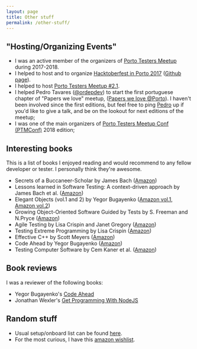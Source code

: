 ```yaml
---
layout: page
title: Other stuff
permalink: /other-stuff/
---
```


## "Hosting/Organizing Events"

- I was an active member of the organizers of [Porto Testers Meetup](https://portotestersmeetup.github.io) during 2017-2018.
- I helped to host and to organize [Hacktoberfest in Porto 2017](https://www.eventbrite.com/e/hacktoberfest-in-porto-tickets-38465845379) ([Github page](https://github.com/HacktoberfestOPO/2017)).
- I helped to host [Porto Testers Meetup #2.1](https://www.eventbrite.pt/e/bilhetes-porto-testers-meetup-21-37305787615).
- I helped Pedro Tavares ([@ordepdev](https://twitter.com/ordepdev)) to start the first portuguese chapter of "Papers we love" meetup, ([Papers we love @Porto](https://www.meetup.com/Papers-We-Love-Porto/)). I haven't been involved since the first editions, but feel free to ping [Pedro](https://twitter.com/ordepdev) up if you'd like to give a talk, and be on the lookout for next editions of the meetup;
- I was one of the main organizers of [Porto Testers Meetup Conf (PTMConf)](https://ptmconf.com/) 2018 edition;

## Interesting books

This is a list of books I enjoyed reading and would recommend to any fellow developer or tester. I personally think they're awesome.

- Secrets of a Buccaneer-Scholar by James Bach ([Amazon](https://www.amazon.co.uk/dp/1847375359/))
- Lessons learned in Software Testing: A context-driven approach by James Bach et al. ([Amazon](http://amzn.eu/4DDoHIh))
- Elegant Objects (vol.1 and 2) by Yegor Bugayenko ([Amazon vol.1](http://amzn.eu/6QIDf9c), [Amazon vol.2](http://amzn.eu/c4U3YKK))
- Growing Object-Oriented Software Guided by Tests by S. Freeman and  N.Pryce ([Amazon](http://amzn.eu/amnWxaY))
- Agile Testing by Lisa Crispin and Janet Gregory ([Amazon](http://amzn.eu/6PKDpxe))
- Testing Extreme Programming by Lisa Crispin ([Amazon](http://amzn.eu/dIXPMBg))
- Effective C++ by Scott Meyers ([Amazon](http://amzn.eu/2hIIjY3))
- Code Ahead by Yegor Bugayenko ([Amazon](https://www.amazon.com/dp/1982063742))
- Testing Computer Software by Cem Kaner et al. ([Amazon](https://www.amazon.com/dp/0471358460/))

## Book reviews

I was a reviewer of the following books:
- Yegor Bugayenko's [Code Ahead](https://www.codeahead.org/)
- Jonathan Wexler's [Get Programming With NodeJS](https://www.manning.com/books/get-programming-with-node-js)

## Random stuff

- Usual setup/onboard list can be found [here](/onboard).
- For the most curious, I have this [amazon wishlist](http://amzn.eu/batqdIF).
